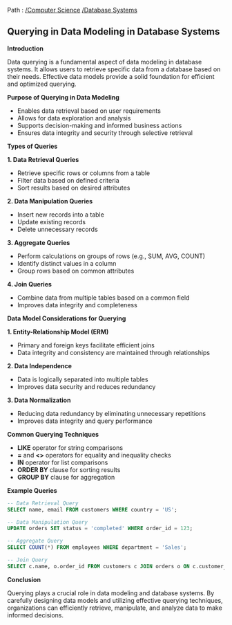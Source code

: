 Path : [/Computer Science](<..\..\index.md>) [/Database Systems](<..\index.md>)
## Querying in Data Modeling in Database Systems

**Introduction**

Data querying is a fundamental aspect of data modeling in database systems. It allows users to retrieve specific data from a database based on their needs. Effective data models provide a solid foundation for efficient and optimized querying.

**Purpose of Querying in Data Modeling**

- Enables data retrieval based on user requirements
- Allows for data exploration and analysis
- Supports decision-making and informed business actions
- Ensures data integrity and security through selective retrieval


**Types of Queries**

**1. Data Retrieval Queries**

- Retrieve specific rows or columns from a table
- Filter data based on defined criteria
- Sort results based on desired attributes


**2. Data Manipulation Queries**

- Insert new records into a table
- Update existing records
- Delete unnecessary records


**3. Aggregate Queries**

- Perform calculations on groups of rows (e.g., SUM, AVG, COUNT)
- Identify distinct values in a column
- Group rows based on common attributes


**4. Join Queries**

- Combine data from multiple tables based on a common field
- Improves data integrity and completeness


**Data Model Considerations for Querying**

**1. Entity-Relationship Model (ERM)**

- Primary and foreign keys facilitate efficient joins
- Data integrity and consistency are maintained through relationships


**2. Data Independence**

- Data is logically separated into multiple tables
- Improves data security and reduces redundancy


**3. Data Normalization**

- Reducing data redundancy by eliminating unnecessary repetitions
- Improves data integrity and query performance


**Common Querying Techniques**

- **LIKE** operator for string comparisons
- **=** and **<>** operators for equality and inequality checks
- **IN** operator for list comparisons
- **ORDER BY** clause for sorting results
- **GROUP BY** clause for aggregation


**Example Queries**

```sql
-- Data Retrieval Query
SELECT name, email FROM customers WHERE country = 'US';

-- Data Manipulation Query
UPDATE orders SET status = 'completed' WHERE order_id = 123;

-- Aggregate Query
SELECT COUNT(*) FROM employees WHERE department = 'Sales';

-- Join Query
SELECT c.name, o.order_id FROM customers c JOIN orders o ON c.customer_id = o.customer_id;
```

**Conclusion**

Querying plays a crucial role in data modeling and database systems. By carefully designing data models and utilizing effective querying techniques, organizations can efficiently retrieve, manipulate, and analyze data to make informed decisions.
